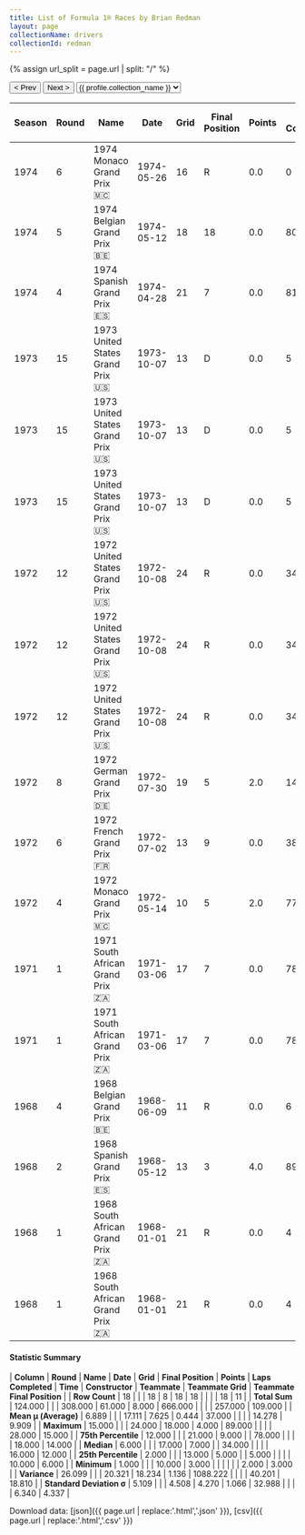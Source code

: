 ```yaml
---
title: List of Formula 1® Races by Brian Redman
layout: page
collectionName: drivers
collectionId: redman
---
```


{% assign url_split = page.url | split: "/" %}
<div id="collection-navigation">
<button onclick="selector.options[selector.selectedIndex-1].value && (window.location = selector.options[selector.selectedIndex-1].value);">&lt; Prev</button>
<button onclick="selector.options[selector.selectedIndex+1].value && (window.location = selector.options[selector.selectedIndex+1].value);">Next &gt;</button>
<select id="selector" onchange="this.options[this.selectedIndex].value && (window.location = this.options[this.selectedIndex].value);">
  {% for collectionId in site.data[page.collectionName].refs %}
    {% if collectionId == page.collectionId %}
      {% assign selected = "selected" %}
    {% else %}
      {% assign selected = "" %}
    {% endif %}
    {% assign profile = site.data[page.collectionName][collectionId].profile %}
    <option value="/f1/{{ page.collectionName }}/{{ collectionId }}/{{ url_split[4] }}" {{ selected }}>{{ profile.collection_name }}</option>
  {% endfor %}
</select>
</div>

| Season | Round | Name | Date | Grid | Final Position | Points | Laps Completed | Time | Constructor | Teammate | Teammate Grid | Teammate Final Position |
|--|--|--|--|--|--|--|--|--|--|--|--|--|
| 1974 | 6 | 1974 Monaco Grand Prix 🇲🇨 | 1974-05-26 | 16 | R | 0.0 | 0 |   | Shadow 🇬🇧 | [Jean-Pierre Jarier 🇫🇷](/f1/drivers/jarier) | 6 | 3 |
| 1974 | 5 | 1974 Belgian Grand Prix 🇧🇪 | 1974-05-12 | 18 | 18 | 0.0 | 80 |   | Shadow 🇬🇧 | [Jean-Pierre Jarier 🇫🇷](/f1/drivers/jarier) | 17 | 13 |
| 1974 | 4 | 1974 Spanish Grand Prix 🇪🇸 | 1974-04-28 | 21 | 7 | 0.0 | 81 |   | Shadow 🇬🇧 | [Jean-Pierre Jarier 🇫🇷](/f1/drivers/jarier) | 12 | N |
| 1973 | 15 | 1973 United States Grand Prix 🇺🇸 | 1973-10-07 | 13 | D | 0.0 | 5 |   | Shadow 🇬🇧 | [Graham Hill 🇬🇧](/f1/drivers/hill) | 18 | 13 |
| 1973 | 15 | 1973 United States Grand Prix 🇺🇸 | 1973-10-07 | 13 | D | 0.0 | 5 |   | Shadow 🇬🇧 | [George Follmer 🇺🇸](/f1/drivers/follmer) | 20 | 14 |
| 1973 | 15 | 1973 United States Grand Prix 🇺🇸 | 1973-10-07 | 13 | D | 0.0 | 5 |   | Shadow 🇬🇧 | [Jackie Oliver 🇬🇧](/f1/drivers/oliver) | 22 | 15 |
| 1972 | 12 | 1972 United States Grand Prix 🇺🇸 | 1972-10-08 | 24 | R | 0.0 | 34 |   | BRM 🇬🇧 | [Peter Gethin 🇬🇧](/f1/drivers/gethin) | 28 | R |
| 1972 | 12 | 1972 United States Grand Prix 🇺🇸 | 1972-10-08 | 24 | R | 0.0 | 34 |   | BRM 🇬🇧 | [Howden Ganley 🇳🇿](/f1/drivers/ganley) | 17 | R |
| 1972 | 12 | 1972 United States Grand Prix 🇺🇸 | 1972-10-08 | 24 | R | 0.0 | 34 |   | BRM 🇬🇧 | [Jean-Pierre Beltoise 🇫🇷](/f1/drivers/beltoise) | 18 | R |
| 1972 | 8 | 1972 German Grand Prix 🇩🇪 | 1972-07-30 | 19 | 5 | 2.0 | 14 | +2:35.7 | McLaren 🇬🇧 | [Denny Hulme 🇳🇿](/f1/drivers/hulme) | 10 | R |
| 1972 | 6 | 1972 French Grand Prix 🇫🇷 | 1972-07-02 | 13 | 9 | 0.0 | 38 | +2:55.5 | McLaren 🇬🇧 | [Denny Hulme 🇳🇿](/f1/drivers/hulme) | 2 | 7 |
| 1972 | 4 | 1972 Monaco Grand Prix 🇲🇨 | 1972-05-14 | 10 | 5 | 2.0 | 77 |   | McLaren 🇬🇧 | [Denny Hulme 🇳🇿](/f1/drivers/hulme) | 7 | 15 |
| 1971 | 1 | 1971 South African Grand Prix 🇿🇦 | 1971-03-06 | 17 | 7 | 0.0 | 78 |   | Surtees 🇬🇧 | [Rolf Stommelen 🇩🇪](/f1/drivers/stommelen) | 15 | 12 |
| 1971 | 1 | 1971 South African Grand Prix 🇿🇦 | 1971-03-06 | 17 | 7 | 0.0 | 78 |   | Surtees 🇬🇧 | [John Surtees 🇬🇧](/f1/drivers/surtees) | 6 | R |
| 1968 | 4 | 1968 Belgian Grand Prix 🇧🇪 | 1968-06-09 | 11 | R | 0.0 | 6 |   | Cooper-BRM 🇬🇧 | [Lucien Bianchi 🇧🇪](/f1/drivers/bianchi) | 12 | 6 |
| 1968 | 2 | 1968 Spanish Grand Prix 🇪🇸 | 1968-05-12 | 13 | 3 | 4.0 | 89 |   | Cooper-BRM 🇬🇧 | [Ludovico Scarfiotti 🇮🇹](/f1/drivers/scarfiotti) | 12 | 4 |
| 1968 | 1 | 1968 South African Grand Prix 🇿🇦 | 1968-01-01 | 21 | R | 0.0 | 4 |   | Cooper-Maserati 🇬🇧 | [Jo Siffert 🇨🇭](/f1/drivers/siffert) | 16 | 7 |
| 1968 | 1 | 1968 South African Grand Prix 🇿🇦 | 1968-01-01 | 21 | R | 0.0 | 4 |   | Cooper-Maserati 🇬🇧 | [Jo Bonnier 🇸🇪](/f1/drivers/bonnier) | 19 | R |

#### Statistic Summary

| **Column** | **Round** | **Name** | **Date** | **Grid** | **Final Position** | **Points** | **Laps Completed** | **Time** | **Constructor** | **Teammate** | **Teammate Grid** | **Teammate Final Position** |
| **Row Count** | 18 |  |  | 18 | 8 | 18 | 18 |  |  |  | 18 | 11 |
| **Total Sum** | 124.000 |  |  | 308.000 | 61.000 | 8.000 | 666.000 |  |  |  | 257.000 | 109.000 |
| **Mean μ (Average)** | 6.889 |  |  | 17.111 | 7.625 | 0.444 | 37.000 |  |  |  | 14.278 | 9.909 |
| **Maximum** | 15.000 |  |  | 24.000 | 18.000 | 4.000 | 89.000 |  |  |  | 28.000 | 15.000 |
| **75th Percentile** | 12.000 |  |  | 21.000 | 9.000 |  | 78.000 |  |  |  | 18.000 | 14.000 |
| **Median** | 6.000 |  |  | 17.000 | 7.000 |  | 34.000 |  |  |  | 16.000 | 12.000 |
| **25th Percentile** | 2.000 |  |  | 13.000 | 5.000 |  | 5.000 |  |  |  | 10.000 | 6.000 |
| **Minimum** | 1.000 |  |  | 10.000 | 3.000 |  |  |  |  |  | 2.000 | 3.000 |
| **Variance** | 26.099 |  |  | 20.321 | 18.234 | 1.136 | 1088.222 |  |  |  | 40.201 | 18.810 |
| **Standard Deviation σ** | 5.109 |  |  | 4.508 | 4.270 | 1.066 | 32.988 |  |  |  | 6.340 | 4.337 |

Download data: [json]({{ page.url | replace:'.html','.json' }}), [csv]({{ page.url | replace:'.html','.csv' }})
